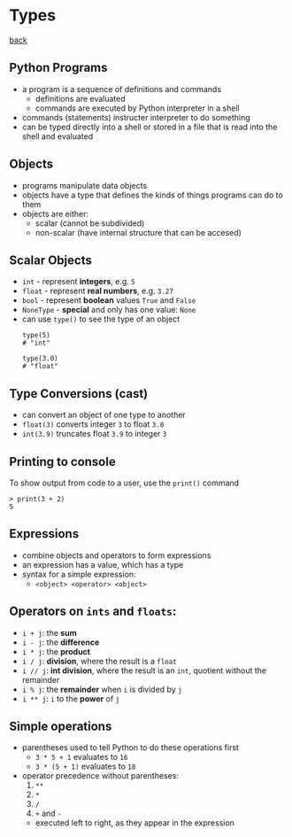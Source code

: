 # Types
[back](./)

## Python Programs
- a program is a sequence of definitions and commands
	- definitions are evaluated
	- commands are executed by Python interpreter in a shell
- commands (statements) instructer interpreter to do something
- can be typed directly into a shell or stored in a file that is read into the shell and evaluated

## Objects
- programs manipulate data objects
- objects have a type that defines the kinds of things programs can do to them
- objects are either:
	- scalar (cannot be subdivided)
	- non-scalar (have internal structure that can be accesed)

## Scalar Objects
- `int` - represent **integers**, e.g. `5`
- `float` - represent **real numbers**, e.g. `3.27`
- `bool` - represent **boolean** values `True` and `False`
- `NoneType` - **special** and only has one value: `None`
- can use `type()` to see the type of an object
	```
	type(5)
	# "int"

	type(3.0)
	# "float"
	```

## Type Conversions (cast)
- can convert an object of one type to another
- `float(3)` converts integer `3` to float `3.0`
- `int(3.9)` truncates float `3.9` to integer `3`

## Printing to console
To show output from code to a user, use the `print()` command
```
> print(3 + 2)
5
```

## Expressions
- combine objects and operators to form expressions
- an expression has a value, which has a type
- syntax for a simple expression:
	- `<object> <operator> <object>`

## Operators on `ints` and `floats`:
- `i + j`: the **sum**
- `i - j`: the **difference**
- `i * j`: the **product**
- `i / j`: **division**, where the result is a `float`
- `i // j`: **int division**, where the result is an `int`, quotient without the remainder
- `i % j`: the **remainder** when `i` is divided by `j`
- `i ** j`: `i` to the **power** of `j`

## Simple operations
- parentheses used to tell Python to do these operations first
	- `3 * 5 + 1` evaluates to `16`
	- `3 * (5 + 1)` evaluates to `18`
- operator precedence without parentheses:
	1. `**`
	2. `*`
	3. `/`
	4. `+` and `-`
	- executed left to right, as they appear in the expression